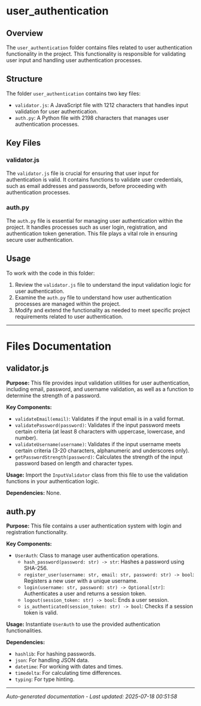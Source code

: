 # user_authentication

## Overview
The `user_authentication` folder contains files related to user authentication functionality in the project. This functionality is responsible for validating user input and handling user authentication processes.

## Structure
The folder `user_authentication` contains two key files:
- `validator.js`: A JavaScript file with 1212 characters that handles input validation for user authentication.
- `auth.py`: A Python file with 2198 characters that manages user authentication processes.

## Key Files
### validator.js
The `validator.js` file is crucial for ensuring that user input for authentication is valid. It contains functions to validate user credentials, such as email addresses and passwords, before proceeding with authentication processes.

### auth.py
The `auth.py` file is essential for managing user authentication within the project. It handles processes such as user login, registration, and authentication token generation. This file plays a vital role in ensuring secure user authentication.

## Usage
To work with the code in this folder:
1. Review the `validator.js` file to understand the input validation logic for user authentication.
2. Examine the `auth.py` file to understand how user authentication processes are managed within the project.
3. Modify and extend the functionality as needed to meet specific project requirements related to user authentication.

---

# Files Documentation

## validator.js

**Purpose:** This file provides input validation utilities for user authentication, including email, password, and username validation, as well as a function to determine the strength of a password.

**Key Components:**
- `validateEmail(email)`: Validates if the input email is in a valid format.
- `validatePassword(password)`: Validates if the input password meets certain criteria (at least 8 characters with uppercase, lowercase, and number).
- `validateUsername(username)`: Validates if the input username meets certain criteria (3-20 characters, alphanumeric and underscores only).
- `getPasswordStrength(password)`: Calculates the strength of the input password based on length and character types.

**Usage:** Import the `InputValidator` class from this file to use the validation functions in your authentication logic.

**Dependencies:** None.

## auth.py

**Purpose:** This file contains a user authentication system with login and registration functionality.

**Key Components:**
- `UserAuth`: Class to manage user authentication operations.
  - `hash_password(password: str) -> str`: Hashes a password using SHA-256.
  - `register_user(username: str, email: str, password: str) -> bool`: Registers a new user with a unique username.
  - `login(username: str, password: str) -> Optional[str]`: Authenticates a user and returns a session token.
  - `logout(session_token: str) -> bool`: Ends a user session.
  - `is_authenticated(session_token: str) -> bool`: Checks if a session token is valid.

**Usage:** Instantiate `UserAuth` to use the provided authentication functionalities.

**Dependencies:**
- `hashlib`: For hashing passwords.
- `json`: For handling JSON data.
- `datetime`: For working with dates and times.
- `timedelta`: For calculating time differences.
- `typing`: For type hinting.

---
*Auto-generated documentation - Last updated: 2025-07-18 00:51:58*
